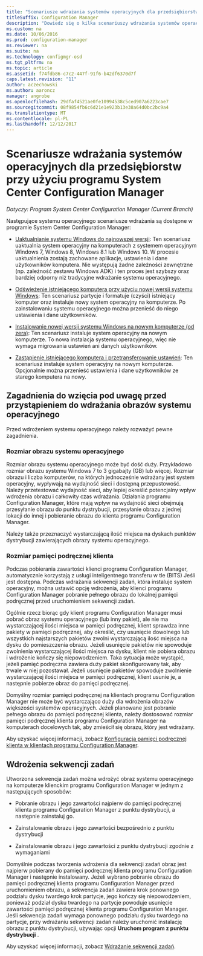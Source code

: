 ```yaml
---
title: "Scenariusze wdrażania systemów operacyjnych dla przedsiębiorstw"
titleSuffix: Configuration Manager
description: "Dowiedz się o kilka scenariuszy wdrażania systemów operacyjnych dla przedsiębiorstw o programie System Center Configuration Manager."
ms.custom: na
ms.date: 10/06/2016
ms.prod: configuration-manager
ms.reviewer: na
ms.suite: na
ms.technology: configmgr-osd
ms.tgt_pltfrm: na
ms.topic: article
ms.assetid: f74fdb86-c7c2-447f-91f6-b42df6370d7f
caps.latest.revision: "11"
author: aczechowski
ms.author: aaroncz
manager: angrobe
ms.openlocfilehash: 29dfaf4521ae0fe10994538c5ced907a6223cae7
ms.sourcegitcommit: 08f9854fb6c6d21e1e923b13e38a64d0bc2bc9a4
ms.translationtype: MT
ms.contentlocale: pl-PL
ms.lasthandoff: 12/12/2017
---
```

# <a name="scenarios-to-deploy-enterprise-operating-systems-with-system-center-configuration-manager"></a>Scenariusze wdrażania systemów operacyjnych dla przedsiębiorstw przy użyciu programu System Center Configuration Manager

*Dotyczy: Program System Center Configuration Manager (Current Branch)*

Następujące systemu operacyjnego scenariusze wdrażania są dostępne w programie System Center Configuration Manager:  

-   [Uaktualnianie systemu Windows do najnowszej wersji](upgrade-windows-to-the-latest-version.md): Ten scenariusz uaktualnia system operacyjny na komputerach z systemem operacyjnym Windows 7, Windows 8, Windows 8.1 lub Windows 10. W procesie uaktualnienia zostają zachowane aplikacje, ustawienia i dane użytkowników komputera. Nie występują żadne zależności zewnętrzne (np. zależność zestawu Windows ADK) i ten proces jest szybszy oraz bardziej odporny niż tradycyjne wdrażanie systemu operacyjnego.  

-   [Odświeżenie istniejącego komputera przy użyciu nowej wersji systemu Windows](refresh-an-existing-computer-with-a-new-version-of-windows.md): Ten scenariusz partycje i formatuje (czyści) istniejący komputer oraz instaluje nowy system operacyjny na komputerze. Po zainstalowaniu systemu operacyjnego można przenieść do niego ustawienia i dane użytkowników.  

-   [Instalowanie nowej wersji systemu Windows na nowym komputerze (od zera)](install-new-windows-version-new-computer-bare-metal.md): Ten scenariusz instaluje system operacyjny na nowym komputerze. To nowa instalacja systemu operacyjnego, więc nie wymaga migrowania ustawień ani danych użytkowników.  

-   [Zastąpienie istniejącego komputera i przetransferowanie ustawień](replace-an-existing-computer-and-transfer-settings.md): Ten scenariusz instaluje system operacyjny na nowym komputerze. Opcjonalnie można przenieść ustawienia i dane użytkowników ze starego komputera na nowy.  

## <a name="things-to-consider-before-you-deploy-operating-system-images"></a>Zagadnienia do wzięcia pod uwagę przed przystąpieniem do wdrażania obrazów systemu operacyjnego  
 Przed wdrożeniem systemu operacyjnego należy rozważyć pewne zagadnienia.  

### <a name="operating-system-image-size"></a>Rozmiar obrazu systemu operacyjnego  
 Rozmiar obrazu systemu operacyjnego może być dość duży. Przykładowo rozmiar obrazu systemu Windows 7 to 3 gigabajty (GB) lub więcej. Rozmiar obrazu i liczba komputerów, na których jednocześnie wdrażany jest system operacyjny, wypływają na wydajność sieci i dostępną przepustowość. Należy przetestować wydajność sieci, aby lepiej określić potencjalny wpływ wdrożenia obrazu i całkowity czas wdrażania. Działania programu Configuration Manager, które mają wpływ na wydajność sieci obejmują przesyłanie obrazu do punktu dystrybucji, przesyłanie obrazu z jednej lokacji do innej i pobieranie obrazu do klienta programu Configuration Manager.  

 Należy także przeznaczyć wystarczającą ilość miejsca na dyskach punktów dystrybucji zawierających obrazy systemu operacyjnego.  

### <a name="client-cache-size"></a>Rozmiar pamięci podręcznej klienta  
 Podczas pobierania zawartości klienci programu Configuration Manager, automatycznie korzystają z usługi inteligentnego transferu w tle (BITS) Jeśli jest dostępna. Podczas wdrażania sekwencji zadań, która instaluje system operacyjny, można ustawić opcję wdrożenia, aby klienci programu Configuration Manager pobranie pełnego obrazu do lokalnej pamięci podręcznej przed uruchomieniem sekwencji zadań.  

 Ogólnie rzecz biorąc gdy klient programu Configuration Manager musi pobrać obraz systemu operacyjnego (lub inny pakiet), ale nie ma wystarczającej ilości miejsca w pamięci podręcznej, klient sprawdza inne pakiety w pamięci podręcznej, aby określić, czy usunięcie dowolnego lub wszystkich najstarszych pakietów zwolni wystarczającą ilość miejsca na dysku do pomieszczenia obrazu. Jeżeli usunięcie pakietów nie spowoduje zwolnienia wystarczającej ilości miejsca na dysku, klient nie pobiera obrazu i wdrożenie kończy się niepowodzeniem. Taka sytuacja może wystąpić, jeżeli pamięć podręczna zawiera duży pakiet skonfigurowany tak, aby trwale w niej pozostawał. Jeżeli usunięcie pakietów spowoduje zwolnienie wystarczającej ilości miejsca w pamięci podręcznej, klient usunie je, a następnie pobierze obraz do pamięci podręcznej.  

 Domyślny rozmiar pamięci podręcznej na klientach programu Configuration Manager nie może być wystarczająco duży dla wdrożenia obrazów większości systemów operacyjnych. Jeżeli planowane jest pobranie pełnego obrazu do pamięci podręcznej klienta, należy dostosować rozmiar pamięci podręcznej klienta programu Configuration Manager na komputerach docelowych tak, aby zmieścił się obrazu, który jest wdrażany.  

 Aby uzyskać więcej informacji, zobacz [Konfiguracja pamięci podręcznej klienta w klientach programu Configuration Manager](../../core/clients/manage/manage-clients.md#BKMK_ClientCache).  

## <a name="task-sequence-deployments"></a>Wdrożenia sekwencji zadań  
 Utworzona sekwencja zadań można wdrożyć obraz systemu operacyjnego na komputerze klienckim programu Configuration Manager w jednym z następujących sposobów:  

-   Pobranie obrazu i jego zawartości najpierw do pamięci podręcznej klienta programu Configuration Manager z punktu dystrybucji, a następnie zainstaluj go.  

-   Zainstalowanie obrazu i jego zawartości bezpośrednio z punktu dystrybucji  

-   Zainstalowanie obrazu i jego zawartości z punktu dystrybucji zgodnie z wymaganiami  

 Domyślnie podczas tworzenia wdrożenia dla sekwencji zadań obraz jest najpierw pobierany do pamięci podręcznej klienta programu Configuration Manager i następnie instalowany. Jeżeli wybrano pobranie obrazu do pamięci podręcznej klienta programu Configuration Manager przed uruchomieniem obrazu, a sekwencja zadań zawiera krok ponownego podziału dysku twardego krok partycje, jego kończy się niepowodzeniem, ponieważ podział dysku twardego na partycje powoduje usunięcie zawartości pamięci podręcznej klienta programu Configuration Manager. Jeśli sekwencja zadań wymaga ponownego podziału dysku twardego na partycje, przy wdrażaniu sekwencji zadań należy uruchomić instalację obrazu z punktu dystrybucji, używając opcji **Uruchom program z punktu dystrybucji**  .  

 Aby uzyskać więcej informacji, zobacz [Wdrażanie sekwencji zadań](manage-task-sequences-to-automate-tasks.md#BKMK_DeployTS).  

